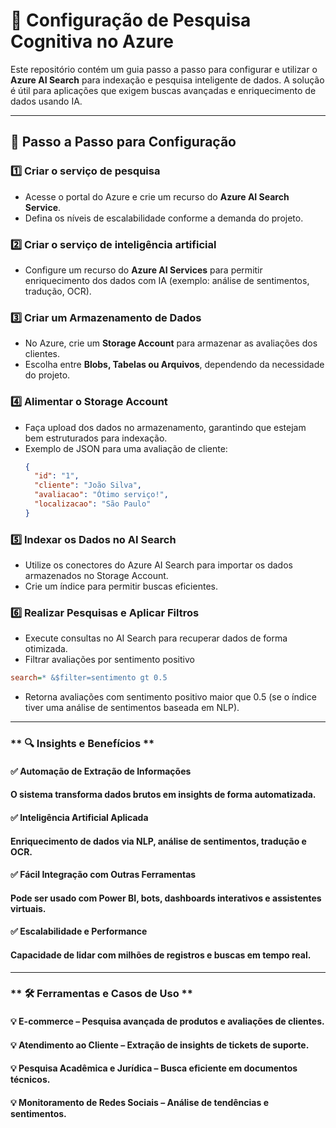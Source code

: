 # 🚀 Configuração de Pesquisa Cognitiva no Azure

Este repositório contém um guia passo a passo para configurar e utilizar o **Azure AI Search** para indexação e pesquisa inteligente de dados. A solução é útil para aplicações que exigem buscas avançadas e enriquecimento de dados usando IA.

---

## 📖 **Passo a Passo para Configuração**

### 1️⃣ Criar o serviço de pesquisa
- Acesse o portal do Azure e crie um recurso do **Azure AI Search Service**.
- Defina os níveis de escalabilidade conforme a demanda do projeto.

### 2️⃣ Criar o serviço de inteligência artificial
- Configure um recurso do **Azure AI Services** para permitir enriquecimento dos dados com IA (exemplo: análise de sentimentos, tradução, OCR).

### 3️⃣ Criar um Armazenamento de Dados
- No Azure, crie um **Storage Account** para armazenar as avaliações dos clientes.
- Escolha entre **Blobs, Tabelas ou Arquivos**, dependendo da necessidade do projeto.

### 4️⃣ Alimentar o Storage Account
- Faça upload dos dados no armazenamento, garantindo que estejam bem estruturados para indexação.
- Exemplo de JSON para uma avaliação de cliente:
  ```json
  {
    "id": "1",
    "cliente": "João Silva",
    "avaliacao": "Ótimo serviço!",
    "localizacao": "São Paulo"
  }

### 5️⃣ Indexar os Dados no AI Search
- Utilize os conectores do Azure AI Search para importar os dados armazenados no Storage Account.
- Crie um índice para permitir buscas eficientes.

### 6️⃣ Realizar Pesquisas e Aplicar Filtros
- Execute consultas no AI Search para recuperar dados de forma otimizada.
- Filtrar avaliações por sentimento positivo
 ```ini
 search=* &$filter=sentimento gt 0.5
 ```
- Retorna avaliações com sentimento positivo maior que 0.5 (se o índice tiver uma análise de sentimentos baseada em NLP).

---

### ** 🔍 Insights e Benefícios ** 
#### ✅ Automação de Extração de Informações
#### O sistema transforma dados brutos em insights de forma automatizada.

#### ✅ Inteligência Artificial Aplicada
#### Enriquecimento de dados via NLP, análise de sentimentos, tradução e OCR.

#### ✅ Fácil Integração com Outras Ferramentas
#### Pode ser usado com Power BI, bots, dashboards interativos e assistentes virtuais.

#### ✅ Escalabilidade e Performance
#### Capacidade de lidar com milhões de registros e buscas em tempo real.

---

### ** 🛠 Ferramentas e Casos de Uso **
#### 💡 E-commerce – Pesquisa avançada de produtos e avaliações de clientes.
#### 💡 Atendimento ao Cliente – Extração de insights de tickets de suporte.
#### 💡 Pesquisa Acadêmica e Jurídica – Busca eficiente em documentos técnicos.
#### 💡 Monitoramento de Redes Sociais – Análise de tendências e sentimentos.
